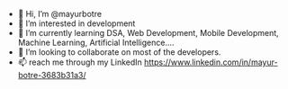 - 👋 Hi, I’m @mayurbotre
- 👀 I’m interested in development
- 🌱 I’m currently learning DSA, Web Development, Mobile Development, Machine Learning, Artificial Intelligence....
- 💞️ I’m looking to collaborate on most of the developers.
- 📫 reach me through my LinkedIn 
      https://www.linkedin.com/in/mayur-botre-3683b31a3/
